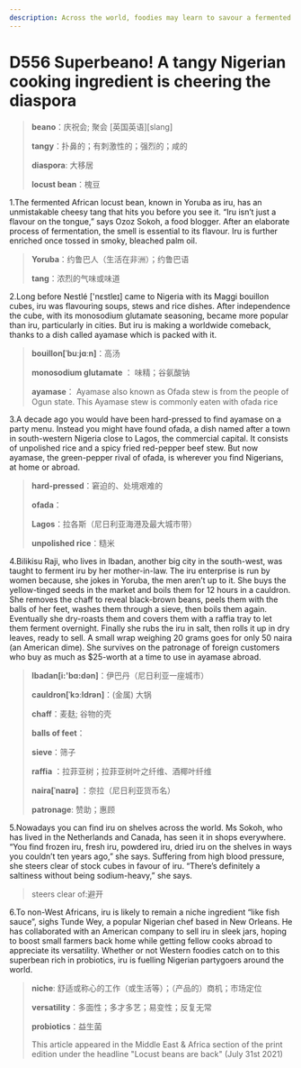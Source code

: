 ```yaml
---
description: Across the world, foodies may learn to savour a fermented African locust bean
---
```


# D556 Superbeano! A tangy Nigerian cooking ingredient is cheering the diaspora
> **beano**：庆祝会; 聚会 [英国英语][slang]
 > 
> **tangy**：扑鼻的；有刺激性的；强烈的；咸的
 > 
> **diaspora**: 大移居
 > 
> **locust bean**：槐豆
 > 


1.The fermented African locust bean, known in Yoruba as iru, has an unmistakable cheesy tang that hits you before you see it. “Iru isn’t just a flavour on the tongue,” says Ozoz Sokoh, a food blogger. After an elaborate process of fermentation, the smell is essential to its flavour. Iru is further enriched once tossed in smoky, bleached palm oil.

> **Yoruba**：约鲁巴人（生活在非洲）；约鲁巴语
>
> **tang**：浓烈的气味或味道
>

2.Long before Nestlé ['nɛstleɪ] came to Nigeria with its Maggi bouillon cubes, iru was flavouring soups, stews and rice dishes. After independence the cube, with its monosodium glutamate seasoning, became more popular than iru, particularly in cities. But iru is making a worldwide comeback, thanks to a dish called ayamase which is packed with it.

> **bouillon[ˈbuːjɑːn]**：高汤
>
> **monosodium glutamate** ： 味精；谷氨酸钠
>
> **ayamase**： Ayamase also known as Ofada stew is from the people of Ogun state. This Ayamase stew is commonly eaten with ofada rice
>


3.A decade ago you would have been hard-pressed to find ayamase on a party menu. Instead you might have found ofada, a dish named after a town in south-western Nigeria close to Lagos, the commercial capital. It consists of unpolished rice and a spicy fried red-pepper beef stew. But now ayamase, the green-pepper rival of ofada, is wherever you find Nigerians, at home or abroad.

> **hard-pressed**：窘迫的、处境艰难的
>
> **ofada**：
>
> **Lagos**：拉各斯（尼日利亚海港及最大城市带）
>
> **unpolished rice**：糙米
>


4.Bilikisu Raji, who lives in Ibadan, another big city in the south-west, was taught to ferment iru by her mother-in-law. The iru enterprise is run by women because, she jokes in Yoruba, the men aren’t up to it. She buys the yellow-tinged seeds in the market and boils them for 12 hours in a cauldron. She removes the chaff to reveal black-brown beans, peels them with the balls of her feet, washes them through a sieve, then boils them again. Eventually she dry-roasts them and covers them with a raffia tray to let them ferment overnight. Finally she rubs the iru in salt, then rolls it up in dry leaves, ready to sell. A small wrap weighing 20 grams goes for only 50 naira (an American dime). She survives on the patronage of foreign customers who buy as much as $25-worth at a time to use in ayamase abroad.

> **Ibadan[i:'bɑ:dən]**：伊巴丹（尼日利亚一座城市）
>
> **cauldron[ˈkɔːldrən]**：(金属) 大锅
>
> **chaff**：麦麸; 谷物的壳
>
> **balls of feet**：
>
> **sieve**：筛子
>
> **raffia** ：拉菲亚树；拉菲亚树叶之纤维、酒椰叶纤维
>
> **naira[ˈnaɪrə]** ：奈拉（尼日利亚货币名）
>
> **patronage**: 赞助；惠顾
>


5.Nowadays you can find iru on shelves across the world. Ms Sokoh, who has lived in the Netherlands and Canada, has seen it in shops everywhere. “You find frozen iru, fresh iru, powdered iru, dried iru on the shelves in ways you couldn’t ten years ago,” she says. Suffering from high blood pressure, she steers clear of stock cubes in favour of iru. “There’s definitely a saltiness without being sodium-heavy,” she says.

> steers clear of:避开
>

6.To non-West Africans, iru is likely to remain a niche ingredient “like fish sauce”, sighs Tunde Wey, a popular Nigerian chef based in New Orleans. He has collaborated with an American company to sell iru in sleek jars, hoping to boost small farmers back home while getting fellow cooks abroad to appreciate its versatility. Whether or not Western foodies catch on to this superbean rich in probiotics, iru is fuelling Nigerian partygoers around the world.

> **niche**: 舒适或称心的工作（或生活等）；（产品的）商机；市场定位
>
> **versatility**：多面性；多才多艺；易变性；反复无常
>
> **probiotics**：益生菌
>
> This article appeared in the Middle East & Africa section of the print edition under the headline "Locust beans are back" (July 31st 2021)
>

